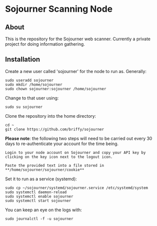 # Sojourner Scanning Node

## About
This is the repository for the Sojourner web scanner.  Currently a private project for doing information gathering.

## Installation

Create a new user called 'sojourner' for the node to run as.  Generally:
```
sudo useradd sojourner
sudo mkdir /home/sojourner
sudo chown sojourner:sojourner /home/sojourner
```

Change to that user using:
```
sudo su sojourner
```

Clone the repository into the home directory:
```
cd ~
git clone https://github.com/briffy/sojourner
```
**Please note**:  the following two steps will need to be carried out every 30 days to re-authenticate your account for the time being.

```
Login to your node account on Sojourner and copy your API key by clicking on the key icon next to the logout icon.

Paste the provided text into a file stored in **/home/sojourner/sojourner/cookie**
```

Set it to run as a service (systemd):
```
sudo cp ~/sojourner/systemd/sojourner.service /etc/systemd/system
sudo systemctl daemon-reload
sudo systemctl enable sojourner
sudo systemctl start sojourner
```

You can keep an eye on the logs with:
```
sudo journalctl -f -u sojourner
```
